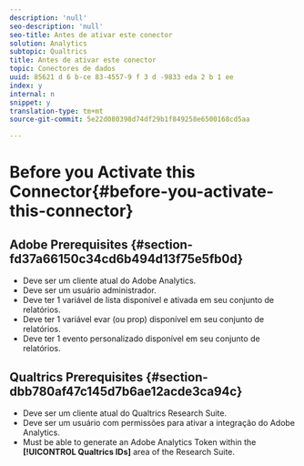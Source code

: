 ```yaml
---
description: 'null'
seo-description: 'null'
seo-title: Antes de ativar este conector
solution: Analytics
subtopic: Qualtrics
title: Antes de ativar este conector
topic: Conectores de dados
uuid: 85621 d 6 b-ce 83-4557-9 f 3 d -9833 eda 2 b 1 ee
index: y
internal: n
snippet: y
translation-type: tm+mt
source-git-commit: 5e22d080398d74df29b1f849258e6500168cd5aa

---
```



# Before you Activate this Connector{#before-you-activate-this-connector}

## Adobe Prerequisites {#section-fd37a66150c34cd6b494d13f75e5fb0d}

* Deve ser um cliente atual do Adobe Analytics.
* Deve ser um usuário administrador.
* Deve ter 1 variável de lista disponível e ativada em seu conjunto de relatórios.
* Deve ter 1 variável evar (ou prop) disponível em seu conjunto de relatórios.
* Deve ter 1 evento personalizado disponível em seu conjunto de relatórios.

## Qualtrics Prerequisites {#section-dbb780af47c145d7b6ae12acde3ca94c}

* Deve ser um cliente atual do Qualtrics Research Suite.
* Deve ser um usuário com permissões para ativar a integração do Adobe Analytics.
* Must be able to generate an Adobe Analytics Token within the **[!UICONTROL Qualtrics IDs]** area of the Research Suite.

